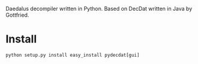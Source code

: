 Daedalus decompiler written in Python. Based on DecDat written in Java by Gottfried.

# Install
```
python setup.py install easy_install pydecdat[gui]
```